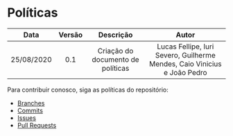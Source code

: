 # Políticas

| Data       | Versão | Descrição            | Autor             |
|:----------:|:------:|:--------------------:|:-----------------:|
| 25/08/2020 | 0.1 | Criação do documento de políticas  | Lucas Fellipe, Iuri Severo, Guilherme Mendes, Caio Vinicius e João Pedro |

Para contribuir conosco, siga as políticas do repositório:
  - [Branches](/docs/policies/branches.md)
  - [Commits](/docs/policies/commits.md)
  - [Issues](/docs/policies/issues.md)
  - [Pull Requests](/docs/policies/pull_request.md)
